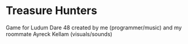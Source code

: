 # Treasure Hunters
Game for Ludum Dare 48 created by me (programmer/music) and my roommate Ayreck Kellam (visuals/sounds)
